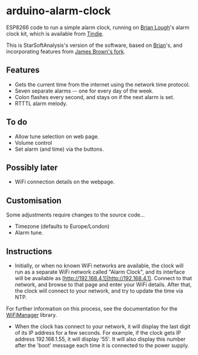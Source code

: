 # arduino-alarm-clock

ESP8266 code to run a simple alarm clock, running on [Brian Lough](http://blough.ie/bac/)'s
alarm clock kit, which is available from [Tindie](https://www.tindie.com/products/brianlough/blough-alarm-clock-shield-for-wemos-d1-mini/).

This is StarSoftAnalysis's version of the software, based on [Brian](https://github.com/witnessmenow/arduino-alarm-clock)'s, and incorporating
features from [James Brown's fork](https://github.com/jbrown123/arduino-alarm-clock).

## Features

* Gets the current time from the internet using the network time protocol.
* Seven separate alarms -- one for every day of the week.
* Colon flashes every second, and stays on if the next alarm is set.
* RTTTL alarm melody.


## To do

* Allow tune selection on web page.
* Volume control
* Set alarm (and time) via the buttons.

## Possibly later

* WiFi connection details on the webpage.

## Customisation

Some adjustments require changes to the source code...

* Timezone (defaults to Europe/London)
* Alarm tune.  

## Instructions

* Initially, or when no known WiFi networks are available, the clock will run as a separate WiFi network called
"Alarm Clock", and 
its interface will be available as [http://192.168.4.1](http://192.168.4.1).
Connect to that network, and browse to that page and enter your WiFi details.  After that, the clock
will connect to your network, and try to update the time via NTP.

For further information on this process, see the documentation for the [WiFiManager](https://github.com/tzapu/WiFiManager) library.

* When the clock has connect to your network, it will display the last digit of its IP address for a few seconds.
For example, if the clock gets IP address 192.168.1.55, it will display '55'.  It will also display this number
after the 'boot' message each time it is connected to the power supply.
